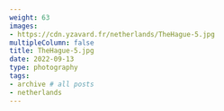 ```yaml
---
weight: 63
images:
- https://cdn.yzavard.fr/netherlands/TheHague-5.jpg
multipleColumn: false
title: TheHague-5.jpg
date: 2022-09-13
type: photography
tags:
- archive # all posts
- netherlands
---
```

